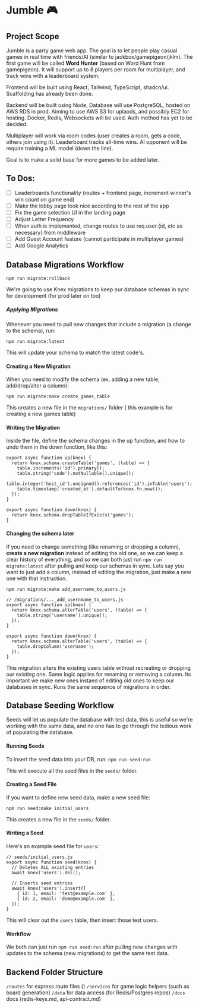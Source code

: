 # Jumble 🎮

## Project Scope

Jumble is a party game web app. The goal is to let people play casual games in real time with friends/AI (similar to jackbox/gamepigeon/jklm). The first game will be called **Word Hunter** (based on Word Hunt from gamepigeon). It will support up to 8 players per room for multiplayer, and track wins with a leaderboard system.

Frontend will be built using React, Tailwind, TypeScript, shadcn/ui. Scaffolding has already been done.

Backend will be built using Node, Database will use PostgreSQL, hosted on AWS RDS in prod. Aiming to use AWS S3 for uplaods, and possibly EC2 for hosting. Docker, Redis, Websockets will be used. Auth method has yet to be decided.

Multiplayer will work via room codes (user creates a room, gets a code, others join using it). Leaderboard tracks all-time wins. AI opponent will be require training a ML model (down the line).

Goal is to make a solid base for more games to be added later.

## To Dos:

- [ ] Leaderboards functionality (routes + frontend page, increment winner's win count on game end)
- [ ] Make the lobby page look nice according to the rest of the app
- [ ] Fix the game selection UI in the landing page
- [ ] Adjust Letter Frequency
- [ ] When auth is implemented, change routes to use req.user.{id, etc as necessary} from middleware
- [ ] Add Guest Account feature (cannot participate in multiplayer games)
- [ ] Add Google Analytics

## Database Migrations Workflow

`npm run migrate:rollback`

We're going to use Knex migrations to keep our database schemas in sync for development (for prod later on too)

##### Applying Migrations

Whenever you need to pull new changes that include a migration (a change to the schema), run:

`npm run migrate:latest`

This will update your schema to match the latest code's.

#### Creating a New Migration

When you need to modify the schema (ex. adding a new table, add/drop/alter a column):

`npm run migrate:make create_games_table`

This creates a new file in the `migrations/` folder ( this example is for creating a new games table)

#### Writing the Migration

Inside the file, define the schema changes in the up function, and how to undo them in the down function, like this:

```
export async function up(knex) {
  return knex.schema.createTable('games', (table) => {
    table.increments('id').primary();
    table.string('code').notNullable().unique();
    table.integer('host_id').unsigned().references('id').inTable('users');
    table.timestamp('created_at').defaultTo(knex.fn.now());
  });
}

export async function down(knex) {
  return knex.schema.dropTableIfExists('games');
}
```

#### Changing the schema later

If you need to change something (like renaming or dropping a column), **create a new migration** instead of editing the old one, so we can keep a clear history of everything, and so we can both just run `npm run migrate:latest` after pulling and keep our schemas in sync. Lets say you want to just add a column, instead of editing the migration, just make a new one with that instruction.

`npm run migrate:make add_username_to_users.js`

```
// /migrations/..._add_usernmame_to_users.js
export async function up(knex) {
  return knex.schema.alterTable('users', (table) => {
    table.string('username').unique();
  });
}

export async function down(knex) {
  return knex.schema.alterTable('users', (table) => {
    table.dropColumn('username');
  });
}
```

This migration alters the existing users table without recreating or dropping our existing one. Same logic applies for renaming or removing a column. Its important we make new ones instaed of editing old ones to keep our databases in sync. Runs the same sequence of migrations in order.

## Database Seeding Workflow

Seeds will let us populate the database with test data, this is useful so we're working with the same data, and no one has to go through the tedious work of populating the database.

#### Running Seeds

To insert the seed data into your DB, run:
`npm run seed:run`

This will execute all the seed files in the `seeds/` folder.

#### Creating a Seed File

If you want to define new seed data, make a new seed file:

`npm run seed:make initial_users`

This creates a new file in the `seeds/` folder.

#### Writing a Seed

Here's an example seed file for `users`:

```
// seeds/initial_users.js
export async function seed(knex) {
  // Deletes ALL existing entries
  await knex('users').del();

  // Inserts seed entries
  await knex('users').insert([
    { id: 1, email: 'test@example.com' },
    { id: 2, email: 'demo@example.com' },
  ]);
}
```

This will clear out the `users` table, then insert those test users.

#### Workflow

We both can just run `npm run seed:run` after pulling new changes with updates to the schema (new migrations) to get the same test data.

## Backend Folder Structure

`/routes` for express route files ()
`/services` for game logic helpers (such as board generation)
`/data` for data access (for Redis/Postgres repos)
`/docs` docs (redis-keys.md, api-contract.md)
